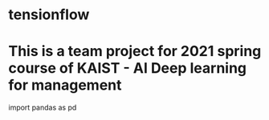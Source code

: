 # tensionflow
# This is a team project for 2021 spring course of KAIST - AI Deep learning for management

import pandas as pd
